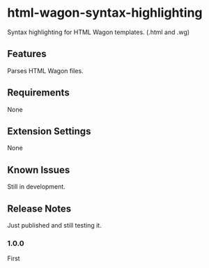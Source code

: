 # html-wagon-syntax-highlighting

Syntax highlighting for HTML Wagon templates. (.html and .wg)

## Features

Parses HTML Wagon files.

## Requirements

None

## Extension Settings

None

## Known Issues

Still in development.

## Release Notes

Just published and still testing it.

### 1.0.0

First
